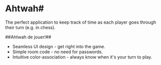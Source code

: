 # Ahtwah#
The perfect application to keep track of time as each player goes through their turn (e.g. in chess). 

##Ahtwah de jouer!##

* Seamless UI design - get right into the game.
* Simple room code - no need for passwords.
* Intuitive color-association - always know when it's your turn to play.
